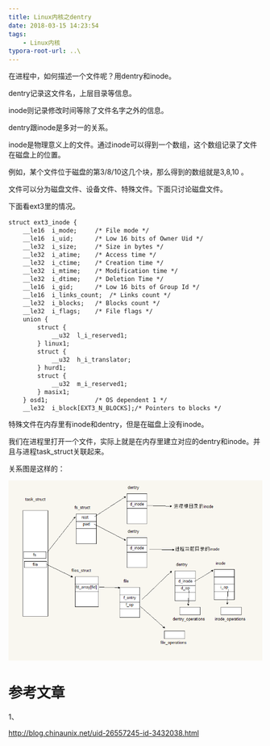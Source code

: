 ```yaml
---
title: Linux内核之dentry
date: 2018-03-15 14:23:54
tags:
	- Linux内核
typora-root-url: ..\
---
```




在进程中，如何描述一个文件呢？用dentry和inode。

dentry记录这文件名，上层目录等信息。

inode则记录修改时间等除了文件名字之外的信息。

dentry跟inode是多对一的关系。



inode是物理意义上的文件。通过inode可以得到一个数组，这个数组记录了文件在磁盘上的位置。

例如，某个文件位于磁盘的第3/8/10这几个块，那么得到的数组就是3,8,10 。



文件可以分为磁盘文件、设备文件、特殊文件。下面只讨论磁盘文件。

下面看ext3里的情况。

```
struct ext3_inode {
	__le16	i_mode;		/* File mode */
	__le16	i_uid;		/* Low 16 bits of Owner Uid */
	__le32	i_size;		/* Size in bytes */
	__le32	i_atime;	/* Access time */
	__le32	i_ctime;	/* Creation time */
	__le32	i_mtime;	/* Modification time */
	__le32	i_dtime;	/* Deletion Time */
	__le16	i_gid;		/* Low 16 bits of Group Id */
	__le16	i_links_count;	/* Links count */
	__le32	i_blocks;	/* Blocks count */
	__le32	i_flags;	/* File flags */
	union {
		struct {
			__u32  l_i_reserved1;
		} linux1;
		struct {
			__u32  h_i_translator;
		} hurd1;
		struct {
			__u32  m_i_reserved1;
		} masix1;
	} osd1;				/* OS dependent 1 */
	__le32	i_block[EXT3_N_BLOCKS];/* Pointers to blocks */
```



特殊文件在内存里有inode和dentry，但是在磁盘上没有inode。



我们在进程里打开一个文件，实际上就是在内存里建立对应的dentry和inode。并且与进程task_struct关联起来。

关系图是这样的：



![Linux内核之dentry](/images/Linux内核之dentry.png)

# 参考文章

1、

http://blog.chinaunix.net/uid-26557245-id-3432038.html